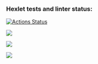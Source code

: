 ### Hexlet tests and linter status:
[![Actions Status](https://github.com/NastyaSia04/frontend-project-44/actions/workflows/hexlet-check.yml/badge.svg)](https://github.com/NastyaSia04/frontend-project-44/actions)

<a href="https://codeclimate.com/github/NastyaSia04/frontend-project-44/maintainability"><img src="https://api.codeclimate.com/v1/badges/840f8a9fe6bde1e46676/maintainability" /></a>

<a href="https://asciinema.org/a/Qg990JnpLHfQnoT4sqWFbNI9n" target="_blank"><img src="https://asciinema.org/a/Qg990JnpLHfQnoT4sqWFbNI9n.svg" /></a>

<a href="https://asciinema.org/a/mZFbFdRNzlgOeNupgraY1Djs3" target="_blank"><img src="https://asciinema.org/a/mZFbFdRNzlgOeNupgraY1Djs3.svg" /></a>